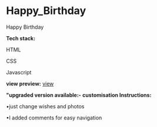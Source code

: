 # Happy_Birthday
Happy Birthday

**Tech stack:** 

HTML

CSS

Javascript 

**view preview:**
[view](https://vercel.com/raghav-gupta-jis-projects/happy-birthday)

**"upgraded version available:-**
**customisation Instructions:**

•just change wishes and photos 

•I added comments for easy navigation 